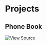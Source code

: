 # Projects

## Phone Book
[![View Source](https://img.shields.io/badge/Code-GitHub-blue)](https://github.com/Tongxin-Sun/fullStackOpen/tree/main/part2/phonebook)
